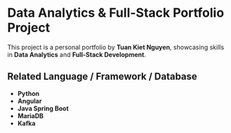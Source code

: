 # Data Analytics & Full-Stack Portfolio Project
This project is a personal portfolio by **Tuan Kiet Nguyen**, showcasing skills in **Data Analytics** and **Full-Stack Development**.
## Related Language / Framework / Database
- **Python**
- **Angular**
- **Java Spring Boot**
- **MariaDB**
- **Kafka**
